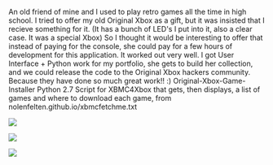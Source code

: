 An old friend of mine and I used to play retro games all the time in high school.
I tried to offer my old Original Xbox as a gift, but it was insisted that I recieve something for it. (It has a bunch of LED's I put into it, also a clear case. It was a special Xbox)
So I thought it would be interesting to offer that instead of paying for the console, she could pay for a few hours of development for this application. 
It worked out very well. I got User Interface + Python work for my portfolio, she gets to build her collection, and we could release the code to the Original Xbox hackers community. Because they have done so much great work!! :)
Original-Xbox-Game-Installer
Python 2.7 Script for XBMC4Xbox that gets, then displays, a list of games and where to download each game, from nolenfelten.github.io/xbmcfetchme.txt
<p><img src=http://i.imgur.com/jl82oRD.png></p>
<p><img src=http://i.imgur.com/KgKsN7O.png></p>
<p><img src=http://i.imgur.com/3TFOfrh.png></p>
